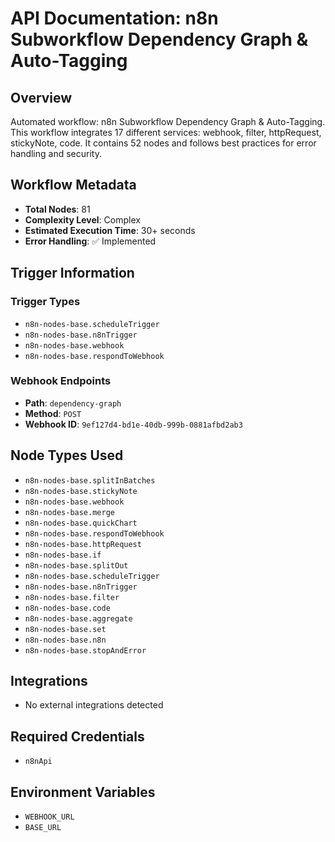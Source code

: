# API Documentation: n8n Subworkflow Dependency Graph & Auto-Tagging

## Overview
Automated workflow: n8n Subworkflow Dependency Graph & Auto-Tagging. This workflow integrates 17 different services: webhook, filter, httpRequest, stickyNote, code. It contains 52 nodes and follows best practices for error handling and security.

## Workflow Metadata
- **Total Nodes**: 81
- **Complexity Level**: Complex
- **Estimated Execution Time**: 30+ seconds
- **Error Handling**: ✅ Implemented

## Trigger Information
### Trigger Types
- `n8n-nodes-base.scheduleTrigger`
- `n8n-nodes-base.n8nTrigger`
- `n8n-nodes-base.webhook`
- `n8n-nodes-base.respondToWebhook`

### Webhook Endpoints
- **Path**: `dependency-graph`
- **Method**: `POST`
- **Webhook ID**: `9ef127d4-bd1e-40db-999b-0881afbd2ab3`


## Node Types Used
- `n8n-nodes-base.splitInBatches`
- `n8n-nodes-base.stickyNote`
- `n8n-nodes-base.webhook`
- `n8n-nodes-base.merge`
- `n8n-nodes-base.quickChart`
- `n8n-nodes-base.respondToWebhook`
- `n8n-nodes-base.httpRequest`
- `n8n-nodes-base.if`
- `n8n-nodes-base.splitOut`
- `n8n-nodes-base.scheduleTrigger`
- `n8n-nodes-base.n8nTrigger`
- `n8n-nodes-base.filter`
- `n8n-nodes-base.code`
- `n8n-nodes-base.aggregate`
- `n8n-nodes-base.set`
- `n8n-nodes-base.n8n`
- `n8n-nodes-base.stopAndError`

## Integrations
- No external integrations detected

## Required Credentials
- `n8nApi`

## Environment Variables
- `WEBHOOK_URL`
- `BASE_URL`
